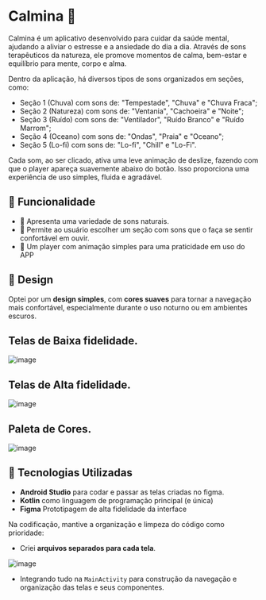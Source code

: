 # Calmina 🌿

Calmina é um aplicativo desenvolvido para cuidar da saúde mental, ajudando a aliviar o estresse e a ansiedade do dia a dia. Através de sons terapêuticos da natureza, ele promove momentos de calma, bem-estar e equilíbrio para mente, corpo e alma.

Dentro da aplicação, há diversos tipos de sons organizados em seções, como:
- Seção 1 (Chuva) com sons de: "Tempestade", "Chuva" e "Chuva Fraca";
- Seção 2 (Natureza) com sons de: "Ventania", "Cachoeira" e "Noite";
- Seção 3 (Ruído) com sons de: "Ventilador", "Ruído Branco" e "Ruído Marrom";
- Seção 4 (Oceano) com sons de: "Ondas", "Praia" e "Oceano";
- Seção 5 (Lo-fi) com sons de: "Lo-fi", "Chill" e "Lo-Fi".

Cada som, ao ser clicado, ativa uma leve animação de deslize, fazendo com que o player apareça suavemente abaixo do botão. Isso proporciona uma experiência de uso simples, fluida e agradável.

## 🎯 Funcionalidade
- 💬 Apresenta uma variedade de sons naturais.
- 💬 Permite ao usuário escolher um seção com sons que o faça se sentir confortável em ouvir.
- 💬 Um player com animação simples para uma praticidade em uso do APP

## 🎨 Design

Optei por um **design simples**, com **cores suaves** para tornar a navegação mais confortável, especialmente durante o uso noturno ou em ambientes escuros.

## Telas de Baixa fidelidade.
![image](https://github.com/user-attachments/assets/8ffa948e-1b7d-4a5e-8a09-2a794eceec6e)

## Telas de Alta fidelidade.
![image](https://github.com/user-attachments/assets/f5b8c66b-3cd8-471b-a9e0-b011fcfd563f)

## Paleta de Cores.
![image](https://github.com/user-attachments/assets/b882177e-adbd-4655-8169-1a2de10da488)

## 🧠 Tecnologias Utilizadas

- **Android Studio** para codar e passar as telas criadas no figma.
- **Kotlin** como linguagem de programação principal (e única)
- **Figma** Prototipagem de alta fidelidade da interface

Na codificação, mantive a organização e limpeza do código como prioridade:
- Criei **arquivos separados para cada tela**.
  
![image](https://github.com/user-attachments/assets/33ba7ced-7f2c-4ec8-b652-d3331076eb84)
- Integrando tudo na `MainActivity` para construção da navegação e organização das telas e seus componentes.
